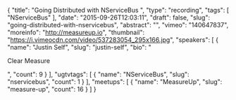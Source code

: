 {
  "title": "Going Distributed with NServiceBus ",
  "type": "recording",
  "tags": [
    "NServiceBus"
  ],
  "date": "2015-09-26T12:03:11",
  "draft": false,
  "slug": "going-distributed-with-nservicebus",
  "abstract": "",
  "vimeo": "140647837",
  "moreinfo": "http://measureup.io",
  "thumbnail": "https://i.vimeocdn.com/video/537283054_295x166.jpg",
  "speakers": [
    {
      "name": "Justin Self",
      "slug": "justin-self",
      "bio": "<p>Clear Measure</p>",
      "count": 9
    }
  ],
  "ugtvtags": [
    {
      "name": "NServiceBus",
      "slug": "nservicebus",
      "count": 1
    }
  ],
  "meetups": [
    {
      "name": "MeasureUp",
      "slug": "measure-up",
      "count": 16
    }
  ]
}